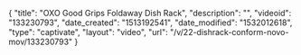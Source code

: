 {
    "title": "OXO Good Grips Foldaway Dish Rack",
    "description": "",
    "videoid": "133230793",
    "date_created": "1513192541",
    "date_modified": "1532012618",
    "type": "captivate",
    "layout": "video",
    "url": "\/v\/22-dishrack-conform-novo-mov\/133230793"
}